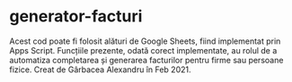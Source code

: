 # generator-facturi
Acest cod poate fi folosit alături de Google Sheets, fiind implementat prin Apps Script. Funcțiile prezente, odată corect implementate, au rolul de a automatiza completarea și generarea facturilor pentru firme sau persoane fizice.
Creat de Gârbacea Alexandru în Feb 2021.

